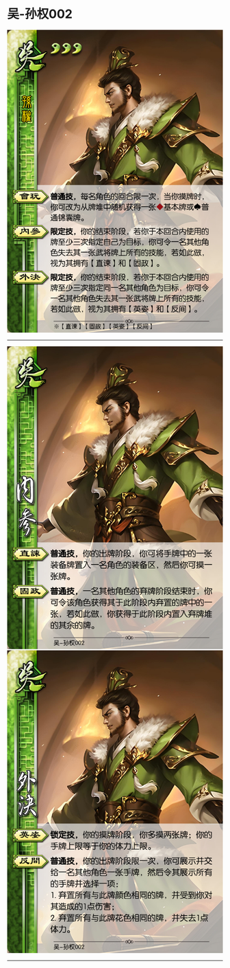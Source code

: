 # 吴-孙权002

![吴-孙权002](../assets/吴-孙权002.jpg)

---

![吴-孙权002-内参-直谏-固政](../assets/吴-孙权002-内参-直谏-固政.jfif)
![吴-孙权002-外决-英姿-反间](../assets/吴-孙权002-外决-英姿-反间.jfif)

---
